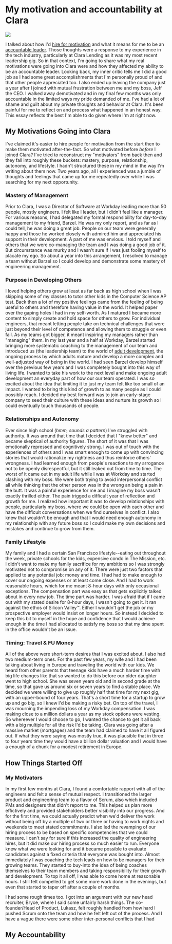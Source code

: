 # My motivation and accountability at Clara

![][lead-image-jpg]

I talked about how I'd [hire for motivation](http://asdf.com/) and what it means for me to be an [accountable leader](http://asdf.com/). Those thoughts were a response to my experience in the tech industry, particularly at Clara Lending as it was my most recent leadership gig. So in that context, I'm going to share what my real motivations were going into Clara were and how they affected my ability to be an accountable leader. Looking back, my inner critic tells me I did a good job as I had some great accomplishments that I'm personally proud of and that other people appreciated too. I also ended up leaving the company just a year after I joined with mutual frustration between me and my boss, Jeff the CEO. I walked away demotivated and in my final few months was only accountable in the limited ways my pride demanded of me. I've had a lot of shame and guilt about my private thoughts and  behavior at Clara. It's been painful for me to reflect on and process what happened in an honest way. This essay reflects the best I'm able to do given where I'm at right now.

## My Motivations Going into Clara

I've claimed it's easier to hire people for motivation from the start then to make them motivated after-the-fact. So what motivated before _before_ I joined Clara? I've tried to reconstruct my "motivators" from back then and they fall into roughly these buckets: mastery, purpose, relationship, autonomy, and lifestyle. I hadn't structured these in my mind in the way I'm writing about them now. Two years ago, all I experienced was a jumble of thoughts and feelings that came up for me repeatedly over while I was searching for my next opportunity.

### Mastery of Management
Prior to Clara, I was a Director of Software at Workday leading more than 50 people, mostly engineers. I felt like I leader, but I didn't feel like a manager. For various reasons, I had delegated my formal responsibility for day-to-day management to my friend, Barzel. He was my only report, and as far as I could tell, he was doing a great job. People on our team were generally happy and those he worked closely with admired him and appreciated his support in their development. A part of me was envious. I told myself and others that we were co-managing the team and I was doing a good job of it. But circumstance was murky and I wasn't sure if I was just fooling myself to placate my ego. So about a year into this arrangement, I resolved to manage a team without Barzel so I could develop and demonstrate some mastery of engineering management.

### Purpose in Developing Others
I loved helping others grow at least as far back as high school when I was skipping some of my classes to tutor other kids in the Computer Science AP test. Back then a lot of my positive feelings came from the feeling of being useful to others and therefore having value in the world. It helped paper over the gaping holes I had in my self-worth. As I matured I became more content to simply create and hold space for others to grow. For individual engineers, that meant letting people take on technical challenges that were just beyond their level of competence and allowing them to struggle or even fail. As my teams got bigger, it meant inspiring my managers rather than "managing" them. In my last year and a half at Workday, Barzel started bringing more systematic coaching to the management of our team and introduced us (the leadership team) to the world of [adult development](https://medium.com/@NataliMorad/how-to-be-an-adult-kegans-theory-of-adult-development-d63f4311b553), the ongoing process by which adults mature and develop a more complex and well-adjusted way of being in the world. I had seen Barzel develop himself over the previous few years and I was completely bought into this way of living life. I wanted to take his work to the next level and make ongoing adult development an everyday part of how our our team operated. I was so excited about the idea that limiting it to just my team felt like too small of an impact. I wanted to bring this kind of growth to as many people as I could possibly reach. I decided my best forward was to join an early-stage company to seed their culture with these ideas and nurture its growth so I could eventually touch thousands of people.

### Relationships and Autonomy
Ever since high school (_hmm, sounds a pattern_) I've struggled with authority. It was around that time that I decided that I "knew better" and became skeptical of authority figures. The short of it was that I was emotionally repressed and cognitively strong. I was out of touch with the experiences of others and I was smart enough to come up with convincing stories that would rationalize my rightness and thus reinforce others' wrongness. I had learned enough from people's reactions to my arrogance not to be openly disrespectful, but it still leaked out from time to time. The worst of it came out in my adult life while I was at Workday and started clashing with my boss. We were both trying to avoid interpersonal conflict all while thinking that the other person was in the wrong an being a pain in the butt. It was a painful experience for me and I imagine my boss wasn't exactly thrilled either. The pain trigged a difficult year of reflection and growth for me. I realized how important it was to develop relationships with people, particularly my boss, where we could be open with each other and have the difficult conversations when we find ourselves in conflict. I also knew that wouldn't be enough and that I would need enough autonomy in my relationship with any future boss so I could make my own decisions and mistakes and continue to grow from them. 

### Family Lifestyle
My family and I had a certain San Francisco lifestyle--eating out throughout the week, private schools for the kids, expensive condo in The Mission, etc. I didn't want to make my family sacrifice for my ambitions so I was strongly motivated not to compromise on any of it. There were just two factors that applied to any potential job: money and time. I had had to make enough to cover our ongoing expenses or at least come close. And I had to work reasonable hours, which for me meant 8-hour days with only occasional exceptions. The compensation part was easy as that gets explicitly talked about in every new job. The time part was harder. I was afraid that if I came out with my stated desire for 8-hour days, I wasn't going to get it. It ran against the ethos of Silicon Valley™.  Either I wouldn't get the job or my prospective employer would insist on longer hours. So instead I decided to keep this bit to myself in the hope and confidence that I would achieve enough in the time I had allocated to satisfy my boss so that my time spent in the office wouldn't be an issue.

### Timing: Travel & FU Money
All of the above were short-term desires that I was excited about. I also had two medium-term ones. For the past few years, my wife and I had been talking about living in Europe and traveling the world with our kids. We heard from other parents that teenage kids have a much harder time with big life changes like that so wanted to do this before our older daughter went to high school. She was seven years old and in second grade at the time, so that gave us around six or seven years to find a stable place. We decided we were willing to give up roughly half that time for my next gig, with an upper-bound of four years. That's a short time for a startup to grow up and go big, so I knew I'd be making a risky bet. On top of the travel, I was mourning the impending loss of my Workday compensation. I was making close to a million dollars a year as my stock options were vesting. So whereever I would choose to go, I wanted the chance to get it all back with a big multiple for all the risk I'd be taking. Clara was going after a massive market (mortgages) and the team had claimed to have it all figured out. If what they were saying was mostly true, it was plausible that in three to four years time they would have a billion dollar valuation and I would have a enough of a chunk for a modest retirement in Europe. 


## How Things Started Off 

### My Motivators
In my first few months at Clara, I found a comfortable rapport with all of the engineers and felt a sense of mutual respect. I transitioned the larger product and engineering team to a flavor of Scrum, also which included PMs and designers that didn't report to me. This helped us plan more effictively and provided stakeholders better visibility into our progress. And for the first time, we could actually predict when we'd deliver the work without being off by a multiple of two or three or having to work nights and weekends to meet stated commitments. I also led the revamping of our hiring process to be based on specific competencies that we could measure. I can't say for sure if this increased the quality of engineering hires, but it did make our hiring process so much easier to run. Everyone knew what we were looking for and it became possible to evaluate candidates against a fixed criteria that everyone was bought into. Almost immediately I was coaching the tech leads on how to be managers for their growing teams. They started to buy-into the idea of being coaches themselves to their team members and taking responsibility for their growth and development. To top it all off, I was able to come home at reasonable hours. I still felt compelled to get some more work done in the evenings, but even that started to taper off after a couple of months. 

I had some rough times too. I got into an argument with our new head recruiter, Bryce, where I said some unfairly harsh things. The co-founder/Head of Product, Lukasz, felt roughly handled from how hard I pushed Scrum onto the team and how he felt left out of the process. And I have a vague there were some other inter-personal conflicts that I had 

## My Accountability



[lead-image-jpg]: https://foo.png

